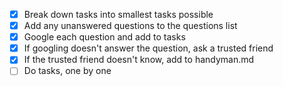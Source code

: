 - [x] Break down tasks into smallest tasks possible
- [x] Add any unanswered questions to the questions list
- [x] Google each question and add to tasks
- [x] If googling doesn't answer the question, ask a trusted friend
- [x] If the trusted friend doesn't know, add to handyman.md
- [ ] Do tasks, one by one
